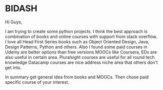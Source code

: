 # BIDASH

Hi Guys,

I am trying to create some python projects.
I think the best approach is combination of books and online courses with support from stack overflow.
I love all Head First Series books such as Object Oriented Design, Java, Design Patterns, Python and others.
Also I found some paid courses in Udemy are better options than free versions
MOOCs like Coursera, EDx are also useful in certain area.
Pluralsight courses are useful for all round tech knowledge
Datacamp courses are nice address niche area that others don't get into.

In summary get general idea from books and MOOCs. Then chose paid specific course of your interest.

